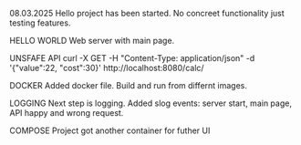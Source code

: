 08.03.2025
Hello project has been started.
No concreet functionality just testing features. 

HELLO WORLD
Web server with main page.

UNSFAFE API
curl -X GET -H "Content-Type: application/json" -d '{"value":22, "cost":30}' http://localhost:8080/calc/

DOCKER
Added docker file. Build and run from differnt images.

LOGGING
Next step is logging. Added slog events: server start, main page, API happy and wrong request.

COMPOSE
Project got another container for futher UI